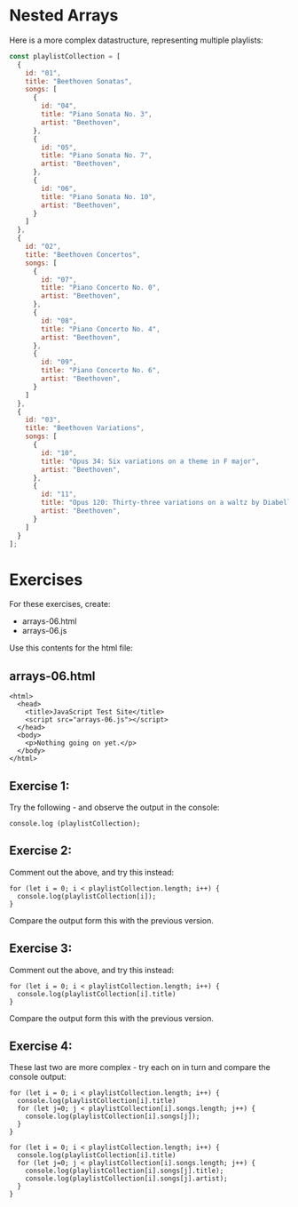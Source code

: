 # Nested Arrays

Here is a more complex datastructure, representing multiple playlists:

~~~js
const playlistCollection = [
  {
    id: "01",
    title: "Beethoven Sonatas",
    songs: [
      {
        id: "04",
        title: "Piano Sonata No. 3",
        artist: "Beethoven",
      },
      {
        id: "05",
        title: "Piano Sonata No. 7",
        artist: "Beethoven",
      },
      {
        id: "06",
        title: "Piano Sonata No. 10",
        artist: "Beethoven",
      }
    ]
  },
  {
    id: "02",
    title: "Beethoven Concertos",
    songs: [
      {
        id: "07",
        title: "Piano Concerto No. 0",
        artist: "Beethoven",
      },
      {
        id: "08",
        title: "Piano Concerto No. 4",
        artist: "Beethoven",
      },
      {
        id: "09",
        title: "Piano Concerto No. 6",
        artist: "Beethoven",
      }
    ]
  },
  {
    id: "03",
    title: "Beethoven Variations",
    songs: [
      {
        id: "10",
        title: "Opus 34: Six variations on a theme in F major",
        artist: "Beethoven",
      },
      {
        id: "11",
        title: "Opus 120: Thirty-three variations on a waltz by Diabelli in C majo",
        artist: "Beethoven",
      }
    ]
  }
];
~~~

# Exercises

For these exercises, create:

- arrays-06.html
- arrays-06.js

Use this contents for the html file:

## arrays-06.html

~~~
<html> 
  <head>
    <title>JavaScript Test Site</title>
    <script src="arrays-06.js"></script>
  </head>
  <body>
    <p>Nothing going on yet.</p>
  </body>
</html>
~~~

## Exercise 1: 

Try the following - and observe the output in the console:

~~~
console.log (playlistCollection);
~~~

## Exercise 2: 

Comment out the above, and try this instead:

~~~
for (let i = 0; i < playlistCollection.length; i++) {
  console.log(playlistCollection[i]);
}
~~~

Compare the output form this with the previous version.

## Exercise 3:

Comment out the above, and try this instead:

~~~
for (let i = 0; i < playlistCollection.length; i++) {
  console.log(playlistCollection[i].title)
}
~~~

Compare the output form this with the previous version.

## Exercise 4:

These last two are more complex - try each on in turn and compare the console output:

~~~~
for (let i = 0; i < playlistCollection.length; i++) {
  console.log(playlistCollection[i].title)
  for (let j=0; j < playlistCollection[i].songs.length; j++) {
    console.log(playlistCollection[i].songs[j]);
  }
}
~~~~

~~~
for (let i = 0; i < playlistCollection.length; i++) {
  console.log(playlistCollection[i].title)
  for (let j=0; j < playlistCollection[i].songs.length; j++) {
    console.log(playlistCollection[i].songs[j].title);
    console.log(playlistCollection[i].songs[j].artist);
  }
}
~~~

